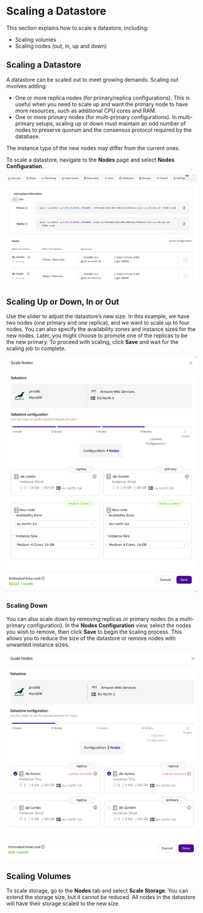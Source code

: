 # Scaling a Datastore

This section explains how to scale a datastore, including:
* Scaling volumes
* Scaling nodes (out, in, up and down)

## Scaling a Datastore

A datastore can be scaled out to meet growing demands. Scaling out involves adding:
* One or more replica nodes (for primary/replica configurations). This is useful when you need to scale up and want the primary node to have more resources, such as additional CPU cores and RAM.
* One or more primary nodes (for multi-primary configurations). In multi-primary setups, scaling up or down must maintain an odd number of nodes to preserve quorum and the consensus protocol required by the database.

The instance type of the new nodes may differ from the current ones.

To scale a datastore, navigate to the **Nodes** page and select **Nodes Configuration**.

![Scaling nodes](../images/scale_down_finished.png)

## Scaling Up or Down, In or Out

Use the slider to adjust the datastore’s new size. In this example, we have two nodes (one primary and one replica), and we want to scale up to four nodes. You can also specify the availability zones and instance sizes for the new nodes. Later, you might choose to promote one of the replicas to be the new primary. To proceed with scaling, click **Save** and wait for the scaling job to complete.

![Scaling from 2 to 4 nodes](../images/scale_out_and_up_from_2_to_4.png)

### Scaling Down

You can also scale down by removing replicas or primary nodes (in a multi-primary configuration). In the **Nodes Configuration** view, select the nodes you wish to remove, then click **Save** to begin the scaling process. This allows you to reduce the size of the datastore or remove nodes with unwanted instance sizes.

![Scaling down to 2 nodes](../images/scale_down_2nodes.png)

## Scaling Volumes

To scale storage, go to the **Nodes** tab and select **Scale Storage**. You can extend the storage size, but it cannot be reduced. All nodes in the datastore will have their storage scaled to the new size.
